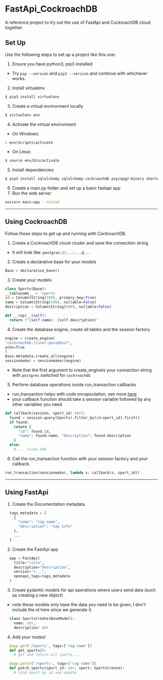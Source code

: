 # FastApi_CockroachDB
A reference project to try out the use of FastApi and CockroachDB cloud together.

## Set Up
Use the following steps to set up a project like this one:
1. Ensure you have python3, pip3 installed
  * Try `pip --version` and `pip3 --version` and continue with whichever works.
2. Install virtualenv
  ```bash
  $ pip3 install virtualenv
  ```
3. Create a virtual environment locally
  ```bash
  $ virtualenv env
  ```
4. Activate the virtual environment
  * On Windows:
  ```bash
  > env\Scripts\activate
  ```
  * On Linux:
  ```bash
  $ source env/bin/activate
  ```
5. Install dependencies
  ```bash
  $ pip3 install sqlalchemy sqlalchemy-cockroachdb psycopg2-binary shortuuid fastapi uvicorn[standard] 
  ```
6. Create a main.py folder and set up a basic fastapi app
7. Run the web server
  ```bash
  uvicorn main:app --reload
  ```
---
## Using CockroachDB
Follow these steps to get up and running with CockroachDB.
1. Create a CockroachDB cloud cluster and save the connection string
  * It will look like: `postgres://...:...@...`
2. Create a declarative base for your models
  ```python
  Base = declarative_base()
  ```
3. Create your models
  ```python
  class Sports(Base):
  __tablename__ = 'sports'
  id = Column(String(100), primary_key=True)
  name = Column(String(100), nullable=False)
  description = Column(String(500), nullable=False)

  def __repr__(self):
    return f"{self.name}: {self.description}"
  ```
4. Create the database engine, create all tables and the session factory
  ```python
  engine = create_engine(
  "cockroachdb://user:pass@host",
  echo=True
  )
  Base.metadata.create_all(engine)
  sessionmaker = sessionmaker(engine)
  ```
  * Note that the first argument to create_engineis your connection string with `postgres` switched for `cockroachdb`
5. Perform database operations inside run_transaction callbacks
  * run_transaction helps with code encapsulation, see more [here](https://www.cockroachlabs.com/docs/stable/build-a-python-app-with-cockroachdb-sqlalchemy.html#use-the-run_transaction-function)
  * your callback function should take a session variable followed by any other variables you need
  ```python
  def callback(session, sport_id: str):
    found = session.query(Sports).filter_by(id=sport_id).first()
    if found:
      return {
        "id": found.id,
        "name": found.name, "description": found.description
      }
    else:
      # ... raise 404
  ```
6. Call the run_transaction function with your session factory and your callback.
  ```python
  run_transaction(sessionmaker, lambda s: callback(s, sport_id))
  ```
---
## Using FastApi
1. Create the Documentation metadata
  ```python
    tags_metadata = [
      {
        "name": "tag name",
        "description": "tag info"
      },
      ...
    ]
  ```
2. Create the FastApi app
  ```python
    app = FastApi(
      title="title",
      description="description",
      version="v...",
      openapi_tags=tags_metadata
    )
  ```
3. Create pydantic models for api operations where users send data (such as creating a new object)
  * note these models only have the data you need to be given, I don't include the id here since we generate it.
  ```python
    class SportsCreate(BaseModel):
      name: str,
      description: str
  ```
4. Add your routes!
  ```python
    @app.get('/sports', tags=['tag name'])
    def get_sports():
      # get and return all sports...

    @app.patch('/sports', tags=['tag name'])
    def patch_sports(sport_id: str, sport: SportsCreate):
      # Find sport by id and update
  ```